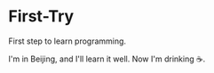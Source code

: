 # First-Try
First step to learn programming.

I'm in Beijing, and I'll learn it well.
Now I'm drinking :coffee:.
